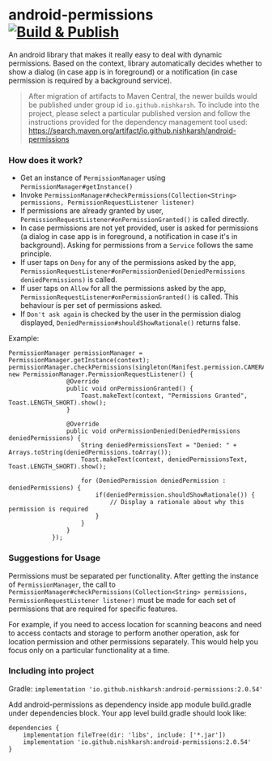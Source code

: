 # android-permissions [![Build & Publish](https://github.com/nishkarsh/android-permissions/actions/workflows/build-and-release.yml/badge.svg)](https://github.com/nishkarsh/android-permissions/actions/workflows/build-and-release.yml)
An android library that makes it really easy to deal with dynamic permissions. Based on the context, library automatically decides whether to show a dialog (in case app is in foreground) or a notification (in case permission is required by a background service).

> After migration of artifacts to Maven Central, the newer builds would be published under group id `io.github.nishkarsh`.
> To include into the project, please select a particular published version and follow the instructions provided for the dependency management tool used: https://search.maven.org/artifact/io.github.nishkarsh/android-permissions

### How does it work?
- Get an instance of `PermissionManager` using `PermissionManager#getInstance()`
- Invoke `PermissionManager#checkPermissions(Collection<String> permissions, PermissionRequestListener listener)`
- If permissions are already granted by user, `PermissionRequestListener#onPermissionGranted()` is called directly.
- In case permissions are not yet provided, user is asked for permissions (a dialog in case app is in foreground, a notification in case it's in background). Asking for permissions from a `Service` follows the same principle.
- If user taps on `Deny` for any of the permissions asked by the app, `PermissionRequestListener#onPermissionDenied(DeniedPermissions deniedPermissions)` is called.
- If user taps on `Allow` for all the permissions asked by the app, `PermissionRequestListener#onPermissionGranted()` is called. This behaviour is per set of permissions asked.
- If `Don't ask again` is checked by the user in the permission dialog displayed, `DeniedPermission#shouldShowRationale()`  returns false.

Example:
```
PermissionManager permissionManager = PermissionManager.getInstance(context);
permissionManager.checkPermissions(singleton(Manifest.permission.CAMERA), new PermissionManager.PermissionRequestListener() {
                @Override
                public void onPermissionGranted() {
                    Toast.makeText(context, "Permissions Granted", Toast.LENGTH_SHORT).show();
                }

                @Override
                public void onPermissionDenied(DeniedPermissions deniedPermissions) {
                    String deniedPermissionsText = "Denied: " + Arrays.toString(deniedPermissions.toArray());
                    Toast.makeText(context, deniedPermissionsText, Toast.LENGTH_SHORT).show();
                    
                    for (DeniedPermission deniedPermission : deniedPermissions) {
                        if(deniedPermission.shouldShowRationale()) {
                            // Display a rationale about why this permission is required
                        }
                    }
                }
            });
```

### Suggestions for Usage
Permissions must be separated per functionality. After getting the instance of `PermissionManager`, the call to `PermissionManager#checkPermissions(Collection<String> permissions, PermissionRequestListener listener)` must be made for each set of permissions that are required for specific features. 

For example, if you need to access location for scanning beacons and need to access contacts and storage to perform another operation, ask for location permission and other permissions separately. This would help you focus only on a particular functionality at a time.

### Including into project

Gradle: `implementation 'io.github.nishkarsh:android-permissions:2.0.54'`

Add android-permissions as dependency inside app module build.gradle under dependencies block. Your app level build.gradle should look like:

```
dependencies {
    implementation fileTree(dir: 'libs', include: ['*.jar'])
    implementation 'io.github.nishkarsh:android-permissions:2.0.54'
}
```
